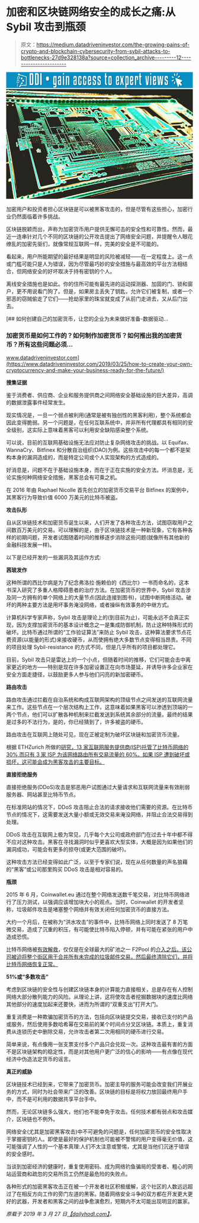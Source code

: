# 加密和区块链网络安全的成长之痛:从 Sybil 攻击到瓶颈

> 原文：<https://medium.datadriveninvestor.com/the-growing-pains-of-crypto-and-blockchain-cybersecurity-from-sybil-attacks-to-bottlenecks-27d9e328138a?source=collection_archive---------12----------------------->

[![](img/92dd1bf78528b84df52da63fc9bd67a1.png)](http://www.track.datadriveninvestor.com/1B9E)![](img/494caf47a90019df004936f060f497d9.png)

加密用户和投资者担心区块链是可以被黑客攻击的，但是尽管有这些担心，加密行业仍然面临着许多挑战。

区块链脱颖而出，声称为加密货币用户提供无懈可击的安全性和可靠性。然而，最近一连串针对几个不同的区块链的公开攻击提出了网络安全问题，并提醒令人眼花缭乱的加密先驱们，就像常规互联网一样，完美的安全是不可能的。

看起来，用户所能期望的最好结果是明显的风险被减轻——在一定程度上。这一点或门槛可能只是人为错误，因为尽管最巧妙的安全措施与最高效的平台方法相结合，但网络安全的好坏取决于持有密钥的个人。

离线安全措施也是如此。你的住所可能有最先进的运动探测器、加固的门、锁和窗户，更不用说看门狗了。但是，如果房主丢失了钥匙，允许它们被复制，或者一个邪恶的窃贼偷走了它们——抢劫家里的珠宝就变成了从前门走进去，又从后门出去。

[](https://www.datadriveninvestor.com/2019/03/25/how-to-create-your-own-cryptocurrency-and-make-your-business-ready-for-the-future/) [## 如何创建自己的加密货币，让您的企业为未来做好准备-数据驱动…

### 加密货币是如何工作的？如何制作加密货币？如何推出我的加密货币？所有这些问题必须…

www.datadriveninvestor.com](https://www.datadriveninvestor.com/2019/03/25/how-to-create-your-own-cryptocurrency-and-make-your-business-ready-for-the-future/) 

**搜集证据**

鉴于消费者、供应商、企业和服务提供商之间网络安全基础设施的巨大差异，高调的数据泄露事件经常发生。

现实情况是，一旦一个弱点被利用(通常是被有独创性的黑客利用)，整个系统都会因此变得脆弱。另一个问题是，在任何互联系统中，并非所有代理都具有相同的安全级别，这实际上意味着黑客可以利用安全缺陷感染整个系统。

可以说，目前的互联网基础设施无法应对防止复杂网络攻击的挑战。以 Equifax、WannaCry、Bitfinex 和分散自治组织(DAO)为例。这些攻击中的每一个都不是架构本身的漏洞造成的，而是特定公司或个人实现架构的方式造成的。

好消息是，问题不在于基础设施本身，而在于正在实施的安全方法。坏消息是，无论实施何种网络安全措施，黑客总会有可乘之机。

在 2016 年由 Raphael Nicolle 首先创立的加密货币交易平台 Bitfinex 的案例中，其黑客行为导致价值 6000 万美元的比特币被盗。

**攻击队形**

自从区块链技术和加密货币诞生以来，人们开发了各种攻击方法，试图窃取用户之间数百万美元的交易。可以理解的是，由于区块链技术是一种新现象，它有各种各样的初期问题，开发者试图随着时间的推移逐步消除这些问题(就像所有其他新的金融科技发展一样)。

以下是已经开发的一些漏洞及其运作方式:

**茜玻发作**

这种所谓的西比尔病是为了纪念弗洛拉·施赖伯的《西比尔》一书而命名的，这本书深入研究了多重人格障碍患者的治疗方法。在加密货币的世界中，Sybil 攻击涉及同一方拥有的单个网络上的大量节点(因此连接到图书)，试图中断网络活动。破坏的两种主要方法是用坏事务淹没网络，或者操纵有效事务的中继方式。

计算机科学专家声称，Sybil 攻击是理论上的(到目前为止)，可能永远不会真正实现，因为支撑加密货币的基本设计概念之一是集成防御机制，防止这种特殊形式的破坏。比特币通过所谓的“工作验证算法”来防止 Sybil 攻击，这种算法要求节点花费资源(以能量的形式)来接收硬币，从而使拥有绝大多数节点变得相当昂贵。不同的项目处理 Sybil-resistance 的方式不同，但是几乎所有的项目都处理它。

目前，Sybil 攻击只是雷达上的一个小点，但随着时间的推移，它们可能会击中离家更近的地方——特别是现在许多加密设置正在向市场蔓延，并诱导许多企业家在安全方面走捷径，以鼓励更多人参与他们闪亮的新加密硬币。

**路由攻击**

路由攻击通过拦截在自治系统和构成互联网架构的顶级节点之间发送的互联网流量来工作。这些节点在一个层次结构上工作，这意味着如果黑客可以渗透到顶端的一两个节点，他们可以扩散各种机制来拦截发送到系统其余部分的流量。最终的结果是过多的不法行为，是的，你已经猜到了，许多被盗的硬币。

路由攻击在互联网上随处可见，现在正被定制为破坏区块链和加密货币流量。

根据 ETHZurich 所做的[研究，13 家互联网服务提供商(ISP)托管了比特币网络的 30%,而只有 3 家 ISP 为该网络路由所有交易流量的 60%。如果 ISP 遭到破坏或损坏，这可能会成为黑客攻击的主要目标。](https://btc-hijack.ethz.ch/)

**直接拒绝服务**

直接拒绝服务(DDoS)攻击是邪恶用户试图通过大量请求和互联网流量来有效削弱服务器、网站甚至比特币节点。

在标准网站的情况下，DDoS 攻击阻止合法的请求接收他们需要的资源。在比特币节点的情况下，这需要发送大量小额或无效交易来淹没网络，并阻止合法交易得到处理。

DDoS 攻击在互联网上极为常见，几乎每个大公司或政府部门在过去十年中都不得不应对这种攻击。黑客在寻找漏洞时似乎更喜欢大型实体，大概是因为如果他们的漏洞成功，可能会有更多的掠夺(或更大范围的破坏)。

这种攻击方法已经变得如此广泛，以至于专家们说，现在从任何数量的声名狼藉的“黑客”或公司那里购买 DDoS 攻击是相对容易的。

**瓶颈**

2015 年 6 月，Coinwallet.eu 通过在整个网络发送数千笔交易，对比特币网络进行了压力测试，以强调应该增加块大小的观点。当时，Coinwallet 的开发者坚称，垃圾邮件攻击是堵塞整个网络并有效关闭任何加密货币的直接方法。

大约一个月后，在被称为“洪水攻击”的事件中，比特币网络上同时发送了 8 万笔微交易，造成了沉重的积压，有可能使比特币陷入停顿，并有可能在紧张的用户中造成恐慌。

比特币网络被[有效解救](https://coincentral.com/blockchain-hacks/)，仅仅是在全球最大的矿池之一 F2Pool 的[介入之后。该公司被迫将整个街区用于合并所有未完成的垃圾邮件交易，然后最终清除它们，并将比特币网络恢复正常。](http://www.f2pool.com/)

**51%或“多数攻击”**

考虑到区块链的安全性与创建区块链本身的计算能力直接相关，总是存在有人控制网络大部分散列能力的风险。从理论上讲，这将使攻击者挖掘数据块的速度比网络其他部分的速度加起来还要快，进而为所谓的“双重支出”打开大门。

重复消费是一种欺骗加密货币的方法，包括向区块链提交交易，接收已支付的产品或服务，然后使用多数哈希幂在交易前的某个时间点分叉区块链。本质上，重复消费从连锁历史中删除交易，允许攻击者第二次用相同的硬币进行交易。

简单来说，有点像用一张支票支付多个产品只会兑现一次。这种攻击最有害的方面不是区块链架构的稳定性，而是对其他用户更广泛的信心的影响——有点像在现代经济中伪造法定货币的谣言。

**真正的威胁**

区块链技术已经到来，它带来了加密货币。加密主导的服务可能会改变我们开展业务的方式，同时为社会带来广泛的改善。区块链的目标是将权力放回最终用户手中，而不是可利用的数据共享平台手中。

然而，无论区块链多么强大，他们也不能幸免于攻击。任何技术都有弱点和攻击媒介，区块链也不例外。

网络安全(尤其是加密黑客攻击)中不可避免的问题是，任何加密货币的安全性取决于掌握密钥的人。即使是最好的保护机制也可能被不警惕的用户变得毫无价值，这可能强调了人性的一个基本真理:人们不太注意或警惕，尤其是当他们沉迷于错误的安全感时。

当谈到加密经济的健康时，重复使用密码、成为网络钓鱼骗局的受害者、粗心的网站运营商和疏忽的交易所员工仍然是最危险的失败点。

各种形式的加密黑客攻击正在被一个开发者社区积极缓解，这个社区的人数远远超过了在相反方向工作的旁门左道的黑客。随着网络安全斗争的双方都在开发更大更好的武器，开发者和黑客之间的战争愈演愈烈，短期内不太可能出现明显的赢家。

*原载于 2019 年 3 月 27 日*[*【dailyhodl.com】*](https://dailyhodl.com/2019/03/26/the-growing-pains-of-crypto-and-blockchain-cybersecurity-from-sybil-attacks-to-bottlenecks/)*。*